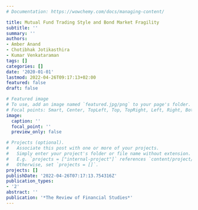 ```yaml
---
# Documentation: https://wowchemy.com/docs/managing-content/

title: Mutual Fund Trading Style and Bond Market Fragility
subtitle: ''
summary: ''
authors:
- Amber Anand
- Chotibhak Jotikasthira
- Kumar Venkataraman
tags: []
categories: []
date: '2020-01-01'
lastmod: 2022-04-26T09:17:13+02:00
featured: false
draft: false

# Featured image
# To use, add an image named `featured.jpg/png` to your page's folder.
# Focal points: Smart, Center, TopLeft, Top, TopRight, Left, Right, BottomLeft, Bottom, BottomRight.
image:
  caption: ''
  focal_point: ''
  preview_only: false

# Projects (optional).
#   Associate this post with one or more of your projects.
#   Simply enter your project's folder or file name without extension.
#   E.g. `projects = ["internal-project"]` references `content/project/deep-learning/index.md`.
#   Otherwise, set `projects = []`.
projects: []
publishDate: '2022-04-26T07:17:13.754316Z'
publication_types:
- '2'
abstract: ''
publication: '*The Review of Financial Studies*'
---
```

